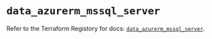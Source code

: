 # `data_azurerm_mssql_server`

Refer to the Terraform Registory for docs: [`data_azurerm_mssql_server`](https://registry.terraform.io/providers/hashicorp/azurerm/3.56.0/docs/data-sources/mssql_server).
